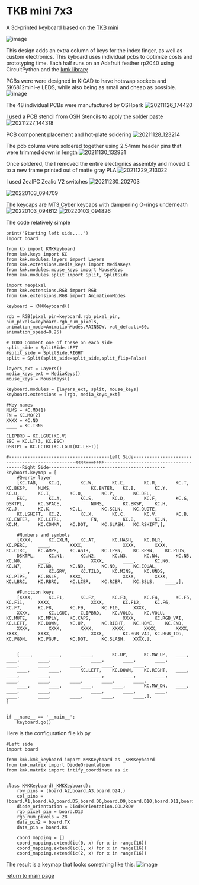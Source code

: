 # TKB mini 7x3
A 3d-printed keyboard based on the [TKB mini](https://github.com/Bastardkb/TBK-Mini/)

![image](https://user-images.githubusercontent.com/95006894/148988769-16dda837-1a53-4945-a170-a8af8a00de50.png)

This design adds an extra column of keys for the index finger, as well as custom electronics.
This kyboard uses individual pcbs to optimize costs and prototyping time. 
Each half runs on an Adafruit feather rp2040 using CircuitPython and the [kmk library](https://github.com/KMKfw/kmk_firmware)

PCBs were were designed in KICAD to have hotswap sockets and SK6812mini-e LEDS, while also being as small and cheap as possible.
![image](https://user-images.githubusercontent.com/95006894/148989108-bdbb451c-9263-417a-af24-52daab705306.png)

The 48 individual PCBs were manufactured by OSHpark
![20211126_174420](https://user-images.githubusercontent.com/95006894/148989272-a3c8826e-3007-43d4-89b5-a0abe943982c.jpg)

I used a PCB stencil from OSH Stencils to apply the solder paste
![20211227_144318](https://user-images.githubusercontent.com/95006894/148989635-a17fbe24-7579-4025-99f0-67a1a476e7b3.jpg)

PCB component placement and hot-plate soldering
![20211128_123214](https://user-images.githubusercontent.com/95006894/148989712-83e8b8d3-4964-42ad-bc37-11cd230571ee.jpg)

The pcb colums were soldered together using 2.54mm header pins that were trimmed down in length
![20211130_132931](https://user-images.githubusercontent.com/95006894/148990070-416cd75c-8802-47ed-a834-467573ff9c86.jpg)

Once soldered, the I removed the entire electronics assembly and moved it to a new frame printed out of matte gray PLA
![20211229_213022](https://user-images.githubusercontent.com/95006894/148990815-7f7ce1fe-d370-430b-879c-98bc33c9677c.jpg)

I used ZealPC Zealio V2 switches
![20211230_202703](https://user-images.githubusercontent.com/95006894/148990874-9f771136-0c0c-422d-b5c7-7a8bd41bc45f.jpg)

![20220103_094709](https://user-images.githubusercontent.com/95006894/148991087-d73b7433-e0e7-4090-98b3-93344b4b6e77.jpg)

The keycaps are MT3 Cyber keycaps with dampening O-rings underneath
![20220103_094612](https://user-images.githubusercontent.com/95006894/148991161-a7263157-93ff-42a6-9798-aafd313f3ed6.jpg)
![20220103_094826](https://user-images.githubusercontent.com/95006894/148991259-8947aa99-93db-402f-ab51-40c5309c80c4.jpg)

The code relatively simple
```
print("Starting left side....")
import board

from kb import KMKKeyboard
from kmk.keys import KC
from kmk.modules.layers import Layers
from kmk.extensions.media_keys import MediaKeys
from kmk.modules.mouse_keys import MouseKeys
from kmk.modules.split import Split, SplitSide

import neopixel
from kmk.extensions.RGB import RGB
from kmk.extensions.RGB import AnimationModes

keyboard = KMKKeyboard()

rgb = RGB(pixel_pin=keyboard.rgb_pixel_pin, num_pixels=keyboard.rgb_num_pixels, animation_mode=AnimationModes.RAINBOW, val_default=50, animation_speed=0.25)

# TODO Comment one of these on each side
split_side = SplitSide.LEFT
#split_side = SplitSide.RIGHT
split = Split(split_side=split_side,split_flip=False)

layers_ext = Layers()
media_keys_ext = MediaKeys()
mouse_keys = MouseKeys()

keyboard.modules = [layers_ext, split, mouse_keys]
keyboard.extensions = [rgb, media_keys_ext]

#Key names
NUMS = KC.MO(1)
FN = KC.MO(2)
XXXX = KC.NO
____ = KC.TRNS

CLIPBRD = KC.LGUI(KC.V)
ESC = KC.LT(3, KC.ESC)
DSKTPL = KC.LCTRL(KC.LGUI(KC.LEFT))

#--------------------------------------Left Side------------------------------------------------<<<<===>>>>---------------------------------------Right Side--------------------------------------------
keyboard.keymap = [
    #Qwerty layer
    [KC.TAB,    KC.Q,       KC.W,       KC.E,       KC.R,       KC.T,       KC.BKSP,    NUMS,               KC.ENTER,   KC.B,       KC.Y,       KC.U,       KC.I,       KC.O,       KC.P,       KC.DEL,
    ESC,        KC.A,       KC.S,       KC.D,       KC.F,       KC.G,       DSKTPL,     KC.SPACE,           NUMS,       KC.BKSP,    KC.H,       KC.J,       KC.K,       KC.L,       KC.SCLN,    KC.QUOTE,
    KC.LSHIFT,  KC.Z,       KC.X,       KC.C,       KC.V,       KC.B,       KC.ENTER,   KC.LCTRL,           FN,         KC.B,       KC.N,       KC.M,       KC.COMMA,   KC.DOT,     KC.SLASH,   KC.RSHIFT,],

    #Numbers and symbols
    [XXXX,      KC.EXLM,    KC.AT,      KC.HASH,    KC.DLR,     KC.PERC,    ____,       XXXX,               XXXX,       XXXX,       KC.CIRC,    KC.AMPR,    KC.ASTR,    KC.LPRN,    KC.RPRN,    KC.PLUS,
    DSKTPL,     KC.N1,      KC.N2,      KC.N3,      KC.N4,      KC.N5,      KC.N0,      ____,               XXXX,       ____,       KC.N6,      KC.N7,      KC.N8,      KC.N9,      KC.N0,      KC.EQUAL,
    ____,       KC.GRV,     KC.TILD,    KC.MINS,    KC.UNDS,    KC.PIPE,    KC.BSLS,    XXXX,               XXXX,       XXXX,       KC.LBRC,    KC.RBRC,    KC.LCBR,    KC.RCBR,    KC.BSLS,    ____,],

    #Function keys
    [XXXX,      KC.F1,      KC.F2,      KC.F3,      KC.F4,      KC.F5,      KC.F11,     XXXX,               XXXX,       KC.F12,     KC.F6,      KC.F7,      KC.F8,      KC.F9,      KC.F10,     XXXX,
    XXXX,       KC.LGUI,    CLIPBRD,    KC.VOLD,    KC.VOLU,    KC.MUTE,    KC.MPLY,    KC.CAPS,            XXXX,       KC.RGB_VAI, KC.LEFT,    KC.DOWN,    KC.UP,      KC.RIGHT,   KC.HOME,    KC.END,
    XXXX,       XXXX,       XXXX,       XXXX,       XXXX,       XXXX,       XXXX,       XXXX,               XXXX,       KC.RGB_VAD, KC.RGB_TOG, KC.PGDN,    KC.PGUP,    KC.DOT,     KC.SLASH,   XXXX,],


    [____,      ____,       ____,       KC.UP,      KC.MW_UP,   ____,       ____,       ____,               ____,       ____,       ____,       ____,       ____,       ____,       ____,       ____,
    ____,       ____,       KC.LEFT,    KC.DOWN,    KC.RIGHT,   ____,       ____,       ____,               ____,       ____,       ____,       ____,       ____,       ____,       ____,       ____,
    ____,       ____,       ____,       ____,       KC.MW_DN,   ____,       ____,       ____,               ____,       ____,       ____,       ____,       ____,       ____,       ____,       ____,],
]


if __name__ == '__main__':
    keyboard.go()

```

Here is the configuration file kb.py
```
#Left side
import board

from kmk.kmk_keyboard import KMKKeyboard as _KMKKeyboard
from kmk.matrix import DiodeOrientation
from kmk.matrix import intify_coordinate as ic


class KMKKeyboard(_KMKKeyboard):
    row_pins = (board.A2,board.A3,board.D24,)
    col_pins = (board.A1,board.A0,board.D5,board.D6,board.D9,board.D10,board.D11,board.D12,)
    diode_orientation = DiodeOrientation.COL2ROW
    rgb_pixel_pin = board.D13
    rgb_num_pixels = 28
    data_pin2 = board.TX
    data_pin = board.RX

    coord_mapping = []
    coord_mapping.extend(ic(0, x) for x in range(16))
    coord_mapping.extend(ic(1, x) for x in range(16))
    coord_mapping.extend(ic(2, x) for x in range(16))

```

The result is a keymap that looks something like this:
![image](https://user-images.githubusercontent.com/95006894/148992526-e02e26c1-b640-4a4c-8fa3-80d7a7c7d9da.png)

[return to main page](index.md)

